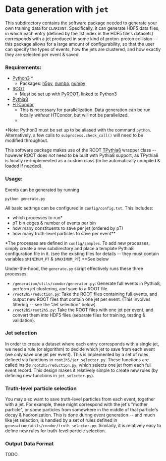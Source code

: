 # Data generation with `jet`

This subdirectory contains the software package needed to generate your own training data for `CLARIANT`. Specifically, it can generate HDF5 data files, in which each entry (defined by the 1st index in the HDF5 file's datasets) corresponds with a jet produced in some kind of proton-proton collision -- this package allows for a large amount of configurability, so that the user can specify the types of events, how the jets are clustered, and how exactly they are selected per event & saved.

### Requirements:
- [Python3](https://www.python.org) *
    - Packages: [h5py](https://www.h5py.org), [numba](https://numba.pydata.org), [numpy](https://numpy.org)
- [ROOT](https://root.cern.ch)
    - Must be set up with [PyROOT](https://root.cern.ch/pyroot), linked to Python3
- [Pythia8](http://home.thep.lu.se/~torbjorn/Pythia.html)
- [HTCondor](https://research.cs.wisc.edu/htcondor/)
    - This is necessary for parallelization. Data generation can be run locally *without* HTCondor, but will not be parallelized.
    - 
*Note: Python3 must be set up to be aliased with the command `python`. Alternatively, a few calls to `subprocess.check_call()` will need to be modified throughout.

This software package makes use of the ROOT [TPythia8](https://root.cern.ch/doc/master/classTPythia8.html) wrapper class -- however ROOT does *not* need to be built with Pythia8 support, as TPythia8 is locally re-implemented as a custom class (to be automatically compiled & loaded if needed).

### Usage:

Events can be generated by running
```
python generate.py
```
All basic settings can be configured in `config/config.txt`. This includes:
- which processes to run*
- pT bin edges & number of events per bin
- how many constituents to save per jet (ordered by pT)
- how many truth-level particles to save per event**

*The processes are defined in `config/samples`. To add new processes, simply create a new subdirectory and place a template Pythia8 configuration file in it. (see the existing files for details -- they must contain variables `$MINIMUM_PT` & `$MAXIMUM_PT`)
**See below

Under-the-hood, the `generate.py` script effectively runs these three processes:
- `/generation/utils/condor/generator.py`: Generate full events in Pythia8, perform jet clustering, and save to a ROOT file.
- `/root2h5/reduction.py`: Take the ROOT files containing full events, and output new ROOT files that contain one jet per event. (This involves filtering -- see the "Jet selection" below).
- `/root2h5/root2h5.py`: Take the ROOT files with one jet per event, and convert them into HDF5 files (separate files for training, testing & validation).

### Jet selection
In order to create a dataset where each entry corresponds with a single jet, we need a rule (or algorithm) to decide which jet to save from each event (we only save one jet per event).
This is implemented by a set of rules defined via functions in `root2h5/jet_selector.py`. These functions are called inside `root2h5/reduction.py`, which selects one jet from each full event record. This design makes it relatively simple to create new rules (by defining new functions in `jet_selector.py`).

### Truth-level particle selection
You may also want to save truth-level particles from each event, together with a jet. For example, these might correspond with the jet's "mother particle", or some particles from somewhere in the middle of that particle's decay & hadronization. This is done during event generation -- and much like jet selection, is handled by a set of rules defined in `generation/utils/condor/truth_selector.py`. Similarly, it is relatively easy to define new rules for truth-level particle selection.

### Output Data Format
TODO
